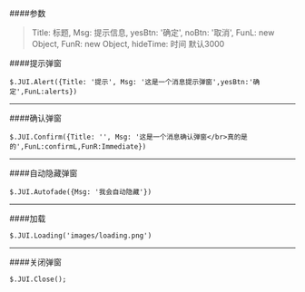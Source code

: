 
####参数
> Title: 标题,
> Msg: 提示信息, 
> yesBtn: '确定', 
> noBtn: '取消', 
> FunL: new Object, 
> FunR: new Object,
> hideTime: 时间 默认3000 

####提示弹窗
```
$.JUI.Alert({Title: '提示', Msg: '这是一个消息提示弹窗',yesBtn:'确定',FunL:alerts}) 
```
***
####确认弹窗
```
$.JUI.Confirm({Title: '', Msg: '这是一个消息确认弹窗</br>真的是的',FunL:confirmL,FunR:Immediate})
```
***
####自动隐藏弹窗
```
$.JUI.Autofade({Msg: '我会自动隐藏'}) 
```
***
####加载
```
$.JUI.Loading('images/loading.png') 
```
***
####关闭弹窗
```
$.JUI.Close();
```
